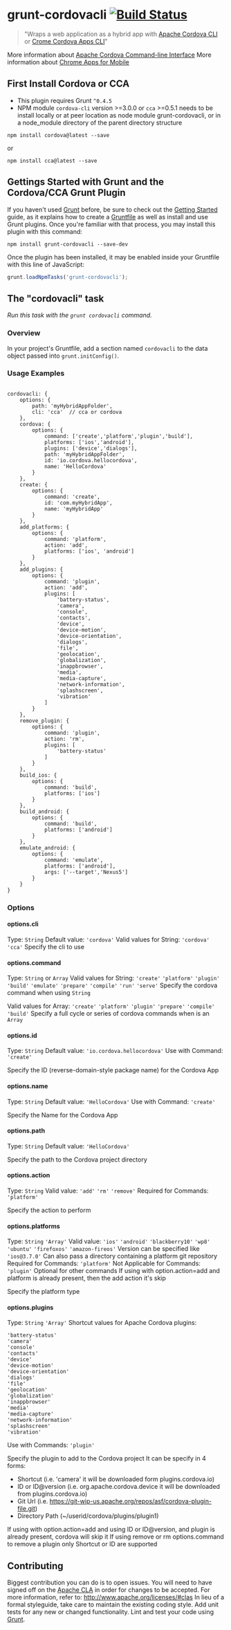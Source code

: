 # grunt-cordovacli [![Build Status](https://secure.travis-ci.org/csantanapr/grunt-cordovacli.png?branch=master)](https://travis-ci.org/csantanapr/grunt-cordovacli)

> "Wraps a web application as a hybrid app with [Apache Cordova CLI](http://cordova.io) or [Crome Cordova Apps CLI](https://github.com/MobileChromeApps/mobile-chrome-apps)"

More information about [Apache Cordova Command-line Interface](http://cordova.apache.org/docs/en/edge/guide_cli_index.md.html#The%20Command-line%20Interface)
More information about [Chrome Apps for Mobile](https://github.com/MobileChromeApps/mobile-chrome-apps)

## First Install Cordova or CCA
- This plugin requires Grunt `^0.4.5`
- NPM module `cordova-cli` version >=3.0.0 or `cca` >=0.5.1 needs to be install locally or at peer location as node module grunt-cordovacli, or in a node_module directory of the parent directory structure
```shell
npm install cordova@latest --save
```
or
```shell
npm install cca@latest --save
```

## Gettings Started with Grunt and the Cordova/CCA Grunt Plugin
If you haven't used [Grunt](http://gruntjs.com/) before, be sure to check out the [Getting Started](http://gruntjs.com/getting-started) guide, as it explains how to create a [Gruntfile](http://gruntjs.com/sample-gruntfile) as well as install and use Grunt plugins. Once you're familiar with that process, you may install this plugin with this command:

```shell
npm install grunt-cordovacli --save-dev
```

Once the plugin has been installed, it may be enabled inside your Gruntfile with this line of JavaScript:

```js
grunt.loadNpmTasks('grunt-cordovacli');
```

## The "cordovacli" task
_Run this task with the `grunt cordovacli` command._

### Overview
In your project's Gruntfile, add a section named `cordovacli` to the data object passed into `grunt.initConfig()`.

### Usage Examples

```

cordovacli: {
    options: {
        path: 'myHybridAppFolder',
        cli: 'cca'  // cca or cordova
    },
    cordova: {
        options: {
            command: ['create','platform','plugin','build'],
            platforms: ['ios','android'],
            plugins: ['device','dialogs'],
            path: 'myHybridAppFolder',
            id: 'io.cordova.hellocordova',
            name: 'HelloCordova'
        }
    },
    create: {
        options: {
            command: 'create',
            id: 'com.myHybridApp',
            name: 'myHybridApp'
        }
    },
    add_platforms: {
        options: {
            command: 'platform',
            action: 'add',
            platforms: ['ios', 'android']
        }
    },
    add_plugins: {
        options: {
            command: 'plugin',
            action: 'add',
            plugins: [
                'battery-status',
                'camera',
                'console',
                'contacts',
                'device',
                'device-motion',
                'device-orientation',
                'dialogs',
                'file',
                'geolocation',
                'globalization',
                'inappbrowser',
                'media',
                'media-capture',
                'network-information',
                'splashscreen',
                'vibration'
            ]
        }
    },
    remove_plugin: {
        options: {
            command: 'plugin',
            action: 'rm',
            plugins: [
                'battery-status'
            ]
        }
    },
    build_ios: {
        options: {
            command: 'build',
            platforms: ['ios']
        }
    },
    build_android: {
        options: {
            command: 'build',
            platforms: ['android']
        }
    },
    emulate_android: {
        options: {
            command: 'emulate',
            platforms: ['android'],
            args: ['--target','Nexus5']
        }
    }
}
```


### Options

#### options.cli
Type: `String`
Default value: `'cordova'`
Valid values for String: `'cordova'` `'cca'`
Specify the cli to use


#### options.command
Type: `String` or `Array`
Valid values for String: `'create'` `'platform'` `'plugin'` `'build'` `'emulate'` `'prepare'` `'compile'` `'run'` `'serve'`
Specify the cordova command when using `String`


Valid values for Array: `'create'` `'platform'` `'plugin'` `'prepare'` `'compile'` `'build'`
Specify a full cycle or series of cordova commands when is an `Array`

#### options.id
Type: `String`
Default value: `'io.cordova.hellocordova'`
Use with Command: `'create'`

Specify the ID (reverse-domain-style package name) for the Cordova App

#### options.name
Type: `String`
Default value: `'HelloCordova'`
Use with Command: `'create'`

Specify the Name for the Cordova App

#### options.path
Type: `String`
Default value: `'HelloCordova'`

Specify the path to the Cordova project directory

#### options.action
Type: `String`
Valid value: `'add'` `'rm'` `'remove'`
Required for Commands: `'platform'`

Specify the action to perform

#### options.platforms
Type: `String` `'Array'`
Valid value: `'ios'` `'android'` `'blackberry10'`  `'wp8'` `'ubuntu'` `'firefoxos'` `'amazon-fireos'`
Version can be specified like  `'ios@3.7.0'`
Can also pass a directory containing a platform git repository
Required for Commands: `'platform'`
Not Applicable for Commands: `'plugin'`
Optional for other commands
If using with option.action=add and platform is already present, then the add action it's skip

Specify the platform type

#### options.plugins
Type: `String` `'Array'`
Shortcut values for Apache Cordova plugins:

    'battery-status'
    'camera'
    'console'
    'contacts'
    'device'
    'device-motion'
    'device-orientation'
    'dialogs'
    'file'
    'geolocation'
    'globalization'
    'inappbrowser'
    'media'
    'media-capture'
    'network-information'
    'splashscreen'
    'vibration'

Use with Commands: `'plugin'`

Specify the plugin to add to the Cordova project
It can be specify in 4 forms:

* Shortcut         (i.e. 'camera' it will be downloaded form plugins.cordova.io)
* ID or ID@version (i.e. org.apache.cordova.device it will be downloaded from plugins.cordova.io)
* Git Url          (i.e. https://git-wip-us.apache.org/repos/asf/cordova-plugin-file.git)
* Directory Path   (~/userid/cordova/plugins/plugin1)

If using with option.action=add and using ID or ID@version, and plugin is already present, cordova will skip it
If using remove or rm options.command to remove a plugin only Shortcut  or ID are supported

## Contributing
Biggest contribution you can do is to open issues.
You will need to have signed off on the [Apache CLA](http://www.apache.org/licenses/icla.txt) in order for changes to be accepted. For more information, refer to: http://www.apache.org/licenses/#clas
In lieu of a formal styleguide, take care to maintain the existing coding style. Add unit tests for any new or changed functionality. Lint and test your code using [Grunt](http://gruntjs.com/).
